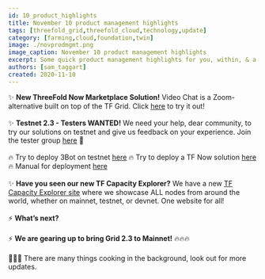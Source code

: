 ```yaml
---
id: 10_product_highlights
title: November 10 product management highlights
tags: [threefold_grid,threefold_cloud,technology,update]
category: [farming,cloud,foundation,twin]
image: ./novprodmgmt.png
image_caption: November 10 product management highlights
excerpt: Some quick product management highlights for you, within, & a major thank you to everyone working so hard on these products and solutions every day!
authors: [sam_taggart]
created: 2020-11-10
---
```


✨ **New ThreeFold Now Marketplace Solution!**
Video Chat is a Zoom-alternative built on top of the TF Grid. Click [here](https://marketplace.threefold.io/marketplace/#/solutions/meetings) to try it out!
<br/>
<br/>
✨ **Testnet 2.3 - Testers WANTED!**
We need your help, dear community, to try our solutions on testnet and give us feedback on your experience. Join the tester group [here](https://t.me/joinchat/TSI25Ee-RcQaOmieYJ9Yyg) 💪
<br/>
<br/>
🔥 Try to deploy 3Bot on testnet [here](http://deploy3bot.testnet.grid.tf/)
🔥 Try to deploy a TF Now solution [here](http://marketplace.threefold.io/)
🔥 Manual for deployment [here](https://library.threefold.me/info/sdk/#/sdk__peer2peer_cloud_intro)
<br/>
<br/>
✨ **Have you seen our new TF Capacity Explorer?**
We have a new [TF Capacity Explorer site](http://explorer.threefold.io/) where we showcase ALL nodes from around the world, whether on mainnet, testnet, or devnet. One website for all!
<br/>
<br/>
⚡️ **What’s next?**
<br/>
<br/>
⚡️ **We are gearing up to bring Grid 2.3 to Mainnet!** 🔥🔥🔥
<br/>
<br/>
🥘🥘🥘 There are many things cooking in the background, look out for more updates.
